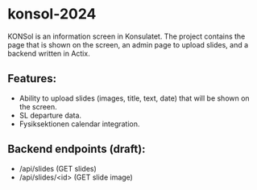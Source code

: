 # konsol-2024
KONSol is an information screen in Konsulatet. The project contains the page that is shown on the screen, an admin page to upload slides, and a backend written in Actix.

## Features:
- Ability to upload slides (images, title, text, date) that will be shown on the screen.
- SL departure data.
- Fysiksektionen calendar integration.

## Backend endpoints (draft):
- /api/slides (GET slides) 
- /api/slides/\<id\> (GET slide image)
